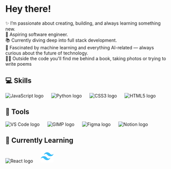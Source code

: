 <h1 align="left">Hey there!</h1> <p align="left"> ✨ I’m passionate about creating, building, and always learning something new.<br> 🎯 Aspiring software engineer.<br> 📚 Currently diving deep into full stack development.<br> 🤖 Fascinated by machine learning and everything AI-related — always curious about the future of technology.<br> 📸📖 Outside the code you'll find me behind a book, taking photos or trying to write poems</p>
<h2 align="left">💻 Skills</h2> <div align="left"> <img src="https://cdn.jsdelivr.net/gh/devicons/devicon/icons/javascript/javascript-original.svg" height="40" alt="JavaScript logo" /> <img width="16" /> <img src="https://cdn.jsdelivr.net/gh/devicons/devicon/icons/python/python-original.svg" height="40" alt="Python logo" /> <img width="16" /> <img src="https://cdn.jsdelivr.net/gh/devicons/devicon/icons/css3/css3-original.svg" height="40" alt="CSS3 logo" /> <img width="16" /> <img src="https://cdn.jsdelivr.net/gh/devicons/devicon/icons/html5/html5-original.svg" height="40" alt="HTML5 logo" /> </div>
<h2 align="left">🔨 Tools</h2> <div align="left"> <img src="https://upload.wikimedia.org/wikipedia/commons/thumb/9/9a/Visual_Studio_Code_1.35_icon.svg/1024px-Visual_Studio_Code_1.35_icon.svg.png" height="40" alt="VS Code logo" /> <img width="16" /> <img src="https://cdn.jsdelivr.net/gh/devicons/devicon/icons/gimp/gimp-original.svg" height="40" alt="GIMP logo" /> <img width="16" /> <img src="https://cdn.jsdelivr.net/gh/devicons/devicon/icons/figma/figma-original.svg" height="40" alt="Figma logo" /> <img width="16" /> <img src="https://upload.wikimedia.org/wikipedia/commons/4/45/Notion_app_logo.png" height="40" alt="Notion logo" /> </div>
<h2 align="left">🚀 Currently Learning</h2>  <div align="left"> <img src="https://cdn.jsdelivr.net/gh/devicons/devicon/icons/react/react-original.svg" height="40" alt="React logo" /> <img width="16" /> <img src="https://github.com/devicons/devicon/blob/v2.16.0/icons/tailwindcss/tailwindcss-original.svg" height="40" alt="Tailwind CSS logo" /> </div>
